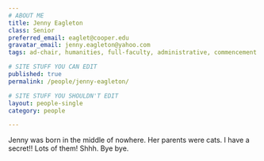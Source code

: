 ```yaml
---
# ABOUT ME
title: Jenny Eagleton
class: Senior
preferred_email: eaglet@cooper.edu
gravatar_email: jenny.eagleton@yahoo.com
tags: ad-chair, humanities, full-faculty, administrative, commencement

# SITE STUFF YOU CAN EDIT
published: true
permalink: /people/jenny-eagleton/

# SITE STUFF YOU SHOULDN'T EDIT
layout: people-single
category: people

---
```


Jenny was born in the middle of nowhere. Her parents were cats. I have a secret!! Lots of them! Shhh. Bye bye.